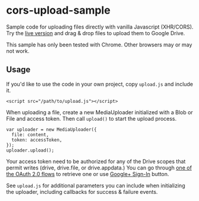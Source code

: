 # cors-upload-sample

Sample code for uploading files directly with vanilla Javascript (XHR/CORS). Try the [live version](https://googledrive.github.io/cors-upload-sample)
and drag & drop files to upload them to Google Drive.

This sample has only been tested with Chrome. Other browsers may or may not work.

## Usage

If you'd like to use the code in your own project, copy `upload.js` and include it.

    <script src="/path/to/upload.js"></script>
    
When uploading a file, create a new MediaUploader initialized with a Blob or File and access token. Then call `upload()` to start the upload process.

    var uploader = new MediaUploader({
      file: content,
      token: accessToken,
    });
    uploader.upload();

Your access token need to be authorized for any of the Drive scopes that permit writes (drive, drive.file, or drive.appdata.) You can go through [one of the OAuth 2.0 flows](https://developers.google.com/accounts/docs/OAuth2) to retrieve one or use [Google+ Sign-In](https://developers.google.com/+/web/signin/) button.

See `upload.js` for additional parameters you can include when initializing the uploader, including callbacks for success & failure events.

